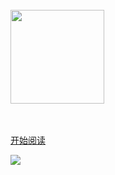 <br>

<img width="150px" src="http://www.wangshiyu.top/wp-content/uploads/2020/11/coding.png">


<div style = "font-weight: 100; font-size: 1.5rem; 
    color: rgb(60, 60, 60); text-align: center;
    text-shadow: 0.3rem 0.3rem 0.4rem rgba(0,0,0,.15);
    line-height: 1.2;">
    
</div>

<br>
<br>

<!-- [![star](https://gitee.com/veal98/CS-Wiki/badge/star.svg?theme=dark)](https://gitee.com/veal98/CS-Wiki/stargazers)
[![fork](https://gitee.com/veal98/CS-Wiki/badge/fork.svg?theme=dark)](https://gitee.com/veal98/CS-Wiki/members)
[![GitHub stars](https://img.shields.io/github/stars/Veal98/CS-Wiki?logo=github)](https://github.com/Veal98/CS-Wiki/stargazers)
[![GitHub forks](https://img.shields.io/github/forks/Veal98/CS-Wiki?logo=github)](https://github.com/Veal98/CS-Wiki/network) -->


[<i class="fa fa-spinner fa-spin"></i> 开始阅读](README.md)

<!-- background image -->

![](https://www.recoluan.com/assets/img/bg.2cfdbb33.svg)